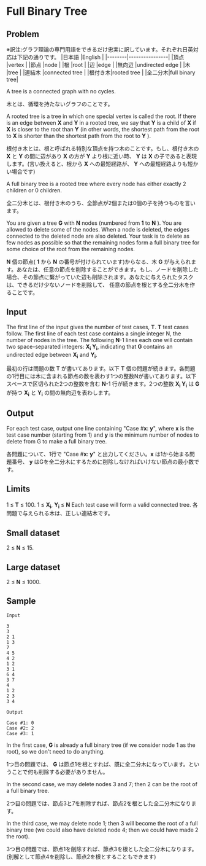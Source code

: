 # Full Binary Tree

## Problem

※訳注:グラフ理論の専門用語をできるだけ忠実に訳しています。それぞれ日英対応は下記の通りです。
|日本語  |English         |
|--------|----------------|
|頂点    |vertex          |
|節点    |node            |
|根      |root            |
|辺      |edge            |
|無向辺  |undirected edge |
|木      |tree            |
|連結木  |connected tree  |
|根付き木|rooted tree     |
|全二分木|full binary tree|

A tree is a connected graph with no cycles.

木とは、循環を持たないグラフのことです。

A rooted tree is a tree in which one special vertex is called the root. If there is an edge between **X** and **Y** in a rooted tree, we say that **Y** is a child of **X** if **X** is closer to the root than **Y** (in other words, the shortest path from the root to **X** is shorter than the shortest path from the root to **Y** ).

根付き木とは、根と呼ばれる特別な頂点を持つ木のことです。もし、根付き木の **X** と **Y** の間に辺があり **X** の方が **Y** より根に近い時、 **Y** は **X** の子であると表現します。(言い換えると、根から **X** への最短経路が、 **Y** への最短経路よりも短かい場合です)

A full binary tree is a rooted tree where every node has either exactly 2 children or 0 children.

全二分木とは、根付き木のうち、全節点が2個または0個の子を持つものを言います。

You are given a tree **G** with **N** nodes (numbered from **1** to **N** ). You are allowed to delete some of the nodes. When a node is deleted, the edges connected to the deleted node are also deleted. Your task is to delete as few nodes as possible so that the remaining nodes form a full binary tree for some choice of the root from the remaining nodes.

**N** 個の節点( **1** から **N** の番号が付けられています)からなる、木 **G** が与えられます。あなたは、任意の節点を削除することができます。もし、ノードを削除した場合、その節点に繋がっていた辺も削除されます。あなたに与えられたタスクは、できるだけ少ないノードを削除して、
任意の節点を根とする全二分木を作ることです。

## Input

The first line of the input gives the number of test cases, **T**. **T** test cases follow. The first line of each test case contains a single integer N, the number of nodes in the tree. The following **N**-1 lines each one will contain two space-separated integers: **X<sub>i</sub> Y<sub>i</sub>**, indicating that **G** contains an undirected edge between **X<sub>i</sub>** and **Y<sub>i</sub>**.

最初の行は問題の数 **T** が書いてあります。以下 **T** 個の問題が続きます。各問題の1行目には木に含まれる節点の数を表わす1つの整数Nが書いてあります。以下 スペースで区切られた2つの整数を含む **N**-1 行が続きます。2つの整数 **X<sub>i</sub> Y<sub>i</sub>** は **G** が持つ **X<sub>i</sub>** と **Y<sub>i</sub>** の間の無向辺を表わします。

## Output

For each test case, output one line containing "Case \#**x**: **y**", where **x** is the test case number (starting from 1) and **y** is the minimum number of nodes to delete from G to make a full binary tree.

各問題について、1行で "Case \#**x**: **y**" と出力してください。**x** は1から始まる問題番号、 **y** はGを全二分木にするために削除しなければいけない節点の最小数です。

## Limits

1 ≤ **T** ≤ 100.
1 ≤ **X<sub>i</sub>**, **Y<sub>i</sub>** ≤ **N**
Each test case will form a valid connected tree.
各問題で与えられる木は、正しい連結木です。

## Small dataset

2 ≤ **N** ≤ 15.

## Large dataset

2 ≤ **N** ≤ 1000.

## Sample

```
Input 

3
3
2 1
1 3
7
4 5
4 2
1 2
3 1
6 4
3 7
4
1 2
2 3
3 4

Output 
   
Case #1: 0
Case #2: 2
Case #3: 1
```

In the first case, **G** is already a full binary tree (if we consider node 1 as the root), so we don't need to do anything.

1つ目の問題では、 **G** は節点1を根とすれば、既に全二分木になっています。ということで何も削除する必要がありません。

In the second case, we may delete nodes 3 and 7; then 2 can be the root of a full binary tree.

2つ目の問題では、節点3と7を削除すれば、節点2を根とした全二分木になります。

In the third case, we may delete node 1; then 3 will become the root of a full binary tree (we could also have deleted node 4; then we could have made 2 the root).

3つ目の問題では、節点1を削除すれば、節点3を根とした全二分木になります。(別解として節点4を削除し、節点2を根とすることもできます)

